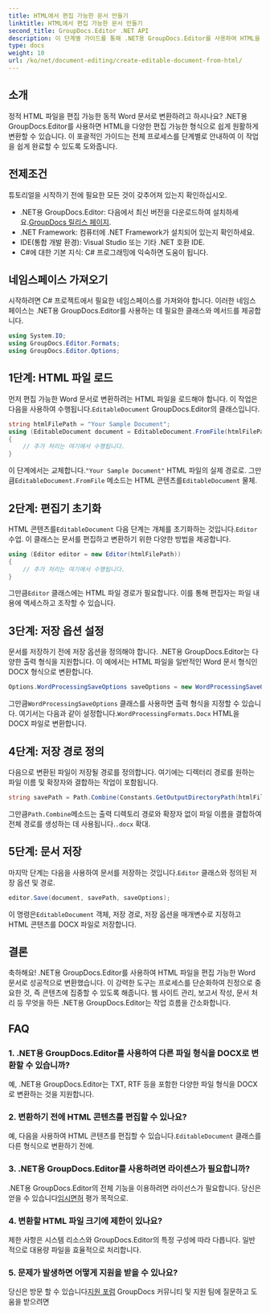 ```yaml
---
title: HTML에서 편집 가능한 문서 만들기
linktitle: HTML에서 편집 가능한 문서 만들기
second_title: GroupDocs.Editor .NET API
description: 이 단계별 가이드를 통해 .NET용 GroupDocs.Editor를 사용하여 HTML을 편집 가능한 Word 문서로 변환하세요. 문서 관리 작업 흐름을 간소화하는 데 적합합니다.
type: docs
weight: 10
url: /ko/net/document-editing/create-editable-document-from-html/
---
```

## 소개
정적 HTML 파일을 편집 가능한 동적 Word 문서로 변환하려고 하시나요? .NET용 GroupDocs.Editor를 사용하면 HTML을 다양한 편집 가능한 형식으로 쉽게 원활하게 변환할 수 있습니다. 이 포괄적인 가이드는 전체 프로세스를 단계별로 안내하여 이 작업을 쉽게 완료할 수 있도록 도와줍니다.
## 전제조건
튜토리얼을 시작하기 전에 필요한 모든 것이 갖추어져 있는지 확인하십시오.
-  .NET용 GroupDocs.Editor: 다음에서 최신 버전을 다운로드하여 설치하세요.[GroupDocs 릴리스 페이지](https://releases.groupdocs.com/editor/net/).
- .NET Framework: 컴퓨터에 .NET Framework가 설치되어 있는지 확인하세요.
- IDE(통합 개발 환경): Visual Studio 또는 기타 .NET 호환 IDE.
- C#에 대한 기본 지식: C# 프로그래밍에 익숙하면 도움이 됩니다.
## 네임스페이스 가져오기
시작하려면 C# 프로젝트에서 필요한 네임스페이스를 가져와야 합니다. 이러한 네임스페이스는 .NET용 GroupDocs.Editor를 사용하는 데 필요한 클래스와 메서드를 제공합니다.
```csharp
using System.IO;
using GroupDocs.Editor.Formats;
using GroupDocs.Editor.Options;
```
## 1단계: HTML 파일 로드
 먼저 편집 가능한 Word 문서로 변환하려는 HTML 파일을 로드해야 합니다. 이 작업은 다음을 사용하여 수행됩니다.`EditableDocument` GroupDocs.Editor의 클래스입니다.

```csharp
string htmlFilePath = "Your Sample Document";
using (EditableDocument document = EditableDocument.FromFile(htmlFilePath, null))
{
    // 추가 처리는 여기에서 수행됩니다.
}
```
 이 단계에서는 교체합니다.`"Your Sample Document"` HTML 파일의 실제 경로로. 그만큼`EditableDocument.FromFile` 메소드는 HTML 콘텐츠를`EditableDocument` 물체.
## 2단계: 편집기 초기화
 HTML 콘텐츠를`EditableDocument` 다음 단계는 개체를 초기화하는 것입니다.`Editor` 수업. 이 클래스는 문서를 편집하고 변환하기 위한 다양한 방법을 제공합니다.

```csharp
using (Editor editor = new Editor(htmlFilePath))
{
    // 추가 처리는 여기에서 수행됩니다.
}
```
 그만큼`Editor` 클래스에는 HTML 파일 경로가 필요합니다. 이를 통해 편집자는 파일 내용에 액세스하고 조작할 수 있습니다.
## 3단계: 저장 옵션 설정
문서를 저장하기 전에 저장 옵션을 정의해야 합니다. .NET용 GroupDocs.Editor는 다양한 출력 형식을 지원합니다. 이 예에서는 HTML 파일을 일반적인 Word 문서 형식인 DOCX 형식으로 변환합니다.

```csharp
Options.WordProcessingSaveOptions saveOptions = new WordProcessingSaveOptions(WordProcessingFormats.Docx);
```
 그만큼`WordProcessingSaveOptions` 클래스를 사용하면 출력 형식을 지정할 수 있습니다. 여기서는 다음과 같이 설정합니다.`WordProcessingFormats.Docx` HTML을 DOCX 파일로 변환합니다.
## 4단계: 저장 경로 정의
다음으로 변환된 파일이 저장될 경로를 정의합니다. 여기에는 디렉터리 경로를 원하는 파일 이름 및 확장자와 결합하는 작업이 포함됩니다.

```csharp
string savePath = Path.Combine(Constants.GetOutputDirectoryPath(htmlFilePath), Path.GetFileNameWithoutExtension(htmlFilePath) + ".docx");
```
 그만큼`Path.Combine`메소드는 출력 디렉토리 경로와 확장자 없이 파일 이름을 결합하여 전체 경로를 생성하는 데 사용됩니다.`.docx` 확대.
## 5단계: 문서 저장
 마지막 단계는 다음을 사용하여 문서를 저장하는 것입니다.`Editor` 클래스와 정의된 저장 옵션 및 경로.

```csharp
editor.Save(document, savePath, saveOptions);
```
 이 명령은`EditableDocument` 객체, 저장 경로, 저장 옵션을 매개변수로 지정하고 HTML 콘텐츠를 DOCX 파일로 저장합니다.
## 결론
축하해요! .NET용 GroupDocs.Editor를 사용하여 HTML 파일을 편집 가능한 Word 문서로 성공적으로 변환했습니다. 이 강력한 도구는 프로세스를 단순화하여 진정으로 중요한 것, 즉 콘텐츠에 집중할 수 있도록 해줍니다. 웹 사이트 관리, 보고서 작성, 문서 처리 등 무엇을 하든 .NET용 GroupDocs.Editor는 작업 흐름을 간소화합니다.
## FAQ
### 1. .NET용 GroupDocs.Editor를 사용하여 다른 파일 형식을 DOCX로 변환할 수 있습니까?
예, .NET용 GroupDocs.Editor는 TXT, RTF 등을 포함한 다양한 파일 형식을 DOCX로 변환하는 것을 지원합니다.
### 2. 변환하기 전에 HTML 콘텐츠를 편집할 수 있나요?
 예, 다음을 사용하여 HTML 콘텐츠를 편집할 수 있습니다.`EditableDocument` 클래스를 다른 형식으로 변환하기 전에.
### 3. .NET용 GroupDocs.Editor를 사용하려면 라이센스가 필요합니까?
 .NET용 GroupDocs.Editor의 전체 기능을 이용하려면 라이선스가 필요합니다. 당신은 얻을 수 있습니다[임시면허](https://purchase.groupdocs.com/temporary-license/) 평가 목적으로.
### 4. 변환할 HTML 파일 크기에 제한이 있나요?
제한 사항은 시스템 리소스와 GroupDocs.Editor의 특정 구성에 따라 다릅니다. 일반적으로 대용량 파일을 효율적으로 처리합니다.
### 5. 문제가 발생하면 어떻게 지원을 받을 수 있나요?
 당신은 방문 할 수 있습니다[지원 포럼](https://forum.groupdocs.com/c/editor/20) GroupDocs 커뮤니티 및 지원 팀에 질문하고 도움을 받으려면